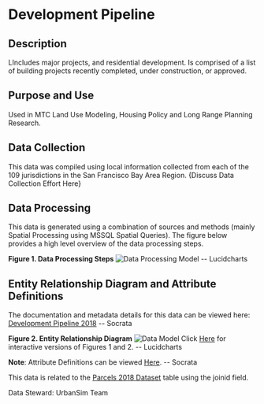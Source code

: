 # Development Pipeline

## Description
LIncludes major projects, and residential development. Is comprised of a list of building projects recently completed, under construction, or approved.
## Purpose and Use  
Used in MTC Land Use Modeling, Housing Policy and Long Range Planning Research.

## Data Collection
This data was compiled using local information collected from each of the 109 jurisdictions in the San Francisco Bay Area Region.  {Discuss Data Collection Effort Here}

## Data Processing
This data is generated using a combination of sources and methods (mainly Spatial Processing using MSSQL Spatial Queries). The figure below provides a high level overview of the data processing steps.  

**Figure 1. Data Processing Steps**
![Data Processing Model]() -- Lucidcharts 

## Entity Relationship Diagram and Attribute Definitions
The documentation and metadata details for this data can be viewed here: [Development Pipeline 2018]() -- Socrata

**Figure 2. Entity Relationship Diagram**
![Data Model]()
Click [Here]() for interactive versions of Figures 1 and 2. -- Lucidcharts

**Note**:
Attribute Definitions can be viewed [Here](). -- Socrata

This data is related to the [Parcels 2018 Dataset](https://mtc.data.socrata.com/Cadastral/Region-Parcels-2018-/fqea-xb6g) table using the joinid field.

Data Steward: UrbanSim Team